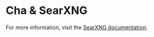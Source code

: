 # Cha & SearXNG

For more information, visit the [SearXNG documentation](https://docs.searxng.org/).
